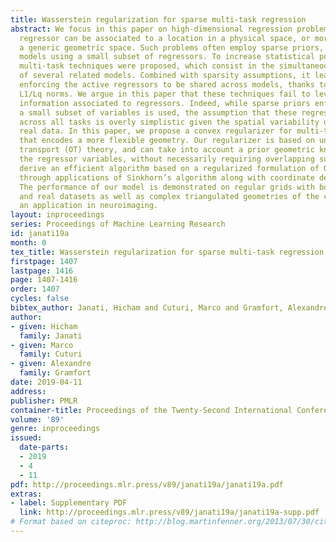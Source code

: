 ```yaml
---
title: Wasserstein regularization for sparse multi-task regression
abstract: We focus in this paper on high-dimensional regression problems where each
  regressor can be associated to a location in a physical space, or more generally
  a generic geometric space. Such problems often employ sparse priors, which promote
  models using a small subset of regressors. To increase statistical power, the so-called
  multi-task techniques were proposed, which consist in the simultaneous estimation
  of several related models. Combined with sparsity assumptions, it lead to models
  enforcing the active regressors to be shared across models, thanks to, for instance
  L1/Lq norms. We argue in this paper that these techniques fail to leverage the spatial
  information associated to regressors. Indeed, while sparse priors enforce that only
  a small subset of variables is used, the assumption that these regressors overlap
  across all tasks is overly simplistic given the spatial variability observed in
  real data. In this paper, we propose a convex regularizer for multi-task regression
  that encodes a more flexible geometry. Our regularizer is based on unbalanced optimal
  transport (OT) theory, and can take into account a prior geometric knowledge on
  the regressor variables, without necessarily requiring overlapping supports. We
  derive an efficient algorithm based on a regularized formulation of OT, which iterates
  through applications of Sinkhorn’s algorithm along with coordinate descent iterations.
  The performance of our model is demonstrated on regular grids with both synthetic
  and real datasets as well as complex triangulated geometries of the cortex with
  an application in neuroimaging.
layout: inproceedings
series: Proceedings of Machine Learning Research
id: janati19a
month: 0
tex_title: Wasserstein regularization for sparse multi-task regression
firstpage: 1407
lastpage: 1416
page: 1407-1416
order: 1407
cycles: false
bibtex_author: Janati, Hicham and Cuturi, Marco and Gramfort, Alexandre
author:
- given: Hicham
  family: Janati
- given: Marco
  family: Cuturi
- given: Alexandre
  family: Gramfort
date: 2019-04-11
address: 
publisher: PMLR
container-title: Proceedings of the Twenty-Second International Conference on Artificial Intelligence and Statistics
volume: '89'
genre: inproceedings
issued:
  date-parts:
  - 2019
  - 4
  - 11
pdf: http://proceedings.mlr.press/v89/janati19a/janati19a.pdf
extras:
- label: Supplementary PDF
  link: http://proceedings.mlr.press/v89/janati19a/janati19a-supp.pdf
# Format based on citeproc: http://blog.martinfenner.org/2013/07/30/citeproc-yaml-for-bibliographies/
---
```

